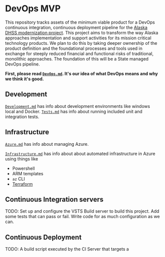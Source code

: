 # DevOps MVP

This repository tracks assets of the minimum viable product for a DevOps continuous integration, continuous deployment pipeline for the [Alaska DHSS modernization project](https://github.com/18F/acq-alaska-dhss-modernization).  This project aims to transform the way Alaska approaches implementation and support activities for its mission critical technology products.  We plan to do this by taking deeper ownership of the product definition and the foundational processes and tools used in exchange for steeply reduced financial and functional risks of traditional, monolithic approaches.  The foundation of this will be a State managed DevOps pipeline.

**First, please read [`DevOps.md`](DevOps.md). It's our idea of what DevOps means and why we think it's good.**

## Development
[`Development.md`](./Development.md) has info about development environments like windows local and Docker.
[`Tests.md`](./Tests.md) has info about running included unit and integration tests.

## Infrastructure
[`Azure.md`](./Azure.md) has info about managing Azure.

[`Infrastructure.md`](./Infrastructure.md) has info about about automated infrastructure in Azure using things like
- Powershell
- ARM templates
- `az` CLI
- [Terraform](https://terraform.io)

## Continuous Integration servers
TODO: Set up and configure the VSTS Build server to build this project.  Add some tests that can pass or fail.  Write code for as much configuration as  we can.

## Continuous Deployment
TODO: A build script executed by the CI Server that targets a